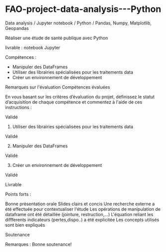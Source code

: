 # FAO-project-data-analysis---Python
Data analysis / Jupyter notebook / Python / Pandas, Numpy, Matplotlib, Geopandas

Réaliser une étude de santé publique avec Python

livrable : notebook Jupyter

Compétences : 
- Manipuler des DataFrames
- Utiliser des librairies spécialisées pour les traitements data
- Créer un environnement de développement

Remarques sur l'évaluation
Compétences évaluées

En vous basant sur les critères d’évaluation du projet, définissez le statut d’acquisition de chaque compétence et commentez à l'aide de ces instructions :

Validé

1. Utiliser des librairies spécialisées pour les traitements data

Validé

2. Manipuler des DataFrames

Validé

3. Créer un environnement de développement

Validé

Livrable

Points forts :

Bonne présentation orale
Slides clairs et concis
Une recherche externe a été effectuée pour contextualiser l'étude
Les opérations de manipulation de dataframe ont été détaillée (jointure, restruction,...)
L'équation reliant les diffferents indicateurs (pertes,dispo..) a été explicitée
Les concepts utilisés sont bien expliqués
 

Soutenance

Remarques : Bonne soutenance!